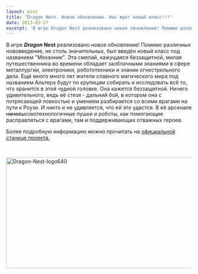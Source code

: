 ```yaml
---
layout: post
title: "Dragon Nest. Новое обновление. Нас ждёт новый класс!!!"
date: 2013-02-27
excerpt: 'В игре Dragon Nest реализовано новое обновление! Помимо различных нововведение, не столь значительных, был введён новый класс под названием "Механник"...'
---
```


В игре <em><strong>Dragon</strong></em><strong> Nest</strong> реализовано новое обновление! Помимо различных нововведение, не столь значительных, был введён новый класс под названием "Механник". Эта смелай, кажущаяся беззащитной, милая путешественника во времени обладает заоблачными знаниями в сфере металлургии, электроники, робототехники и знании огнестрельного дела. Ещё много много лет жители славного магического мира под названием Альтера будут по крупицам собирать и исследовать всё то, что хранится в этой чудной головке. Она кажется беззащитной. Ничего удивительного, ведь её стезя - дальний бой, в котором она с потрясающей ловкостью и умением разбирается со всеми врагами на пути к Роузи. И никто и не удивляется, что ей это удастся. В её арсенале <del>нано</del>высокотехнологичные пушки и роботы, как помогающие расправляться с врагами, там и поддерживающих отважных героев.

Более подробную информацию можно прочитать на <a href="http://dn.mail.ru/about/19758.html">официальной станице проекта.</a>

&nbsp;

<a href="http://gamersoul.ru/wp-content/uploads/2013/01/Dragon-Nest-logo640.jpg"><img class="size-full wp-image-1056 aligncenter" alt="Dragon-Nest-logo640" src="http://gamersoul.ru/wp-content/uploads/2013/01/Dragon-Nest-logo640.jpg" width="640" height="300" /></a>